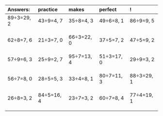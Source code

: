 | Answers: | practice | makes | perfect | ! |
| :--- | :--- | :--- | :--- | :--- |
| 89÷3=29, 2 | 43÷9=4, 7 | 35÷8=4, 3 | 49÷6=8, 1 | 86÷9=9, 5 | 
|   |   |   |   |   | 
|   |   |   |   |   | 
|   |   |   |   |   | 
| 62÷8=7, 6 | 21÷3=7, 0 | 66÷3=22, 0 | 37÷5=7, 2 | 47÷5=9, 2 | 
|   |   |   |   |   | 
|   |   |   |   |   | 
|   |   |   |   |   | 
| 57÷9=6, 3 | 25÷9=2, 7 | 95÷7=13, 4 | 51÷3=17, 0 | 29÷9=3, 2 | 
|   |   |   |   |   | 
|   |   |   |   |   | 
|   |   |   |   |   | 
| 56÷7=8, 0 | 28÷5=5, 3 | 33÷4=8, 1 | 80÷7=11, 3 | 88÷3=29, 1 | 
|   |   |   |   |   | 
|   |   |   |   |   | 
|   |   |   |   |   | 
| 26÷8=3, 2 | 84÷5=16, 4 | 23÷7=3, 2 | 60÷7=8, 4 | 77÷4=19, 1 | 
|   |   |   |   |   | 
|   |   |   |   |   | 
|   |   |   |   |   | 
